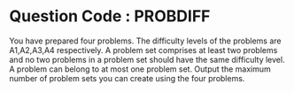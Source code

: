 # Question Code : PROBDIFF

You have prepared four problems. The difficulty levels of the problems are A1,A2,A3,A4 respectively. A problem set comprises at least two problems and no two problems in a problem set should have the same difficulty level. A problem can belong to at most one problem set. Output the maximum number of problem sets you can create using the four problems.
